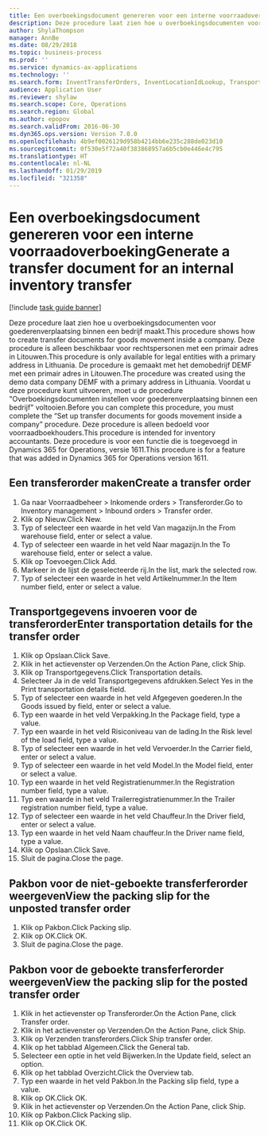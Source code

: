 ```yaml
---
title: Een overboekingsdocument genereren voor een interne voorraadoverboeking
description: Deze procedure laat zien hoe u overboekingsdocumenten voor goederenverplaatsing binnen een bedrijf maakt.
author: ShylaThompson
manager: AnnBe
ms.date: 08/29/2018
ms.topic: business-process
ms.prod: ''
ms.service: dynamics-ax-applications
ms.technology: ''
ms.search.form: InventTransferOrders, InventLocationIdLookup, TransportationDocument, HcmWorkerLookUp, SrsReportViewerForm, InventTransferParmShip
audience: Application User
ms.reviewer: shylaw
ms.search.scope: Core, Operations
ms.search.region: Global
ms.author: epopov
ms.search.validFrom: 2016-06-30
ms.dyn365.ops.version: Version 7.0.0
ms.openlocfilehash: 4b9ef0026129d958b4214bb6e235c288de023d10
ms.sourcegitcommit: 0f530e5f72a40f383868957a6b5cb0e446e4c795
ms.translationtype: HT
ms.contentlocale: nl-NL
ms.lasthandoff: 01/29/2019
ms.locfileid: "321358"
---
```

# <a name="generate-a-transfer-document-for-an-internal-inventory-transfer"></a><span data-ttu-id="09cf6-103">Een overboekingsdocument genereren voor een interne voorraadoverboeking</span><span class="sxs-lookup"><span data-stu-id="09cf6-103">Generate a transfer document for an internal inventory transfer</span></span>

[!include [task guide banner](../../includes/task-guide-banner.md)]

<span data-ttu-id="09cf6-104">Deze procedure laat zien hoe u overboekingsdocumenten voor goederenverplaatsing binnen een bedrijf maakt.</span><span class="sxs-lookup"><span data-stu-id="09cf6-104">This procedure shows how to create transfer documents for goods movement inside a company.</span></span> <span data-ttu-id="09cf6-105">Deze procedure is alleen beschikbaar voor rechtspersonen met een primair adres in Litouwen.</span><span class="sxs-lookup"><span data-stu-id="09cf6-105">This procedure is only available for legal entities with a primary address in Lithuania.</span></span> <span data-ttu-id="09cf6-106">De procedure is gemaakt met het demobedrijf DEMF met een primair adres in Litouwen.</span><span class="sxs-lookup"><span data-stu-id="09cf6-106">The procedure was created using the demo data company DEMF with a primary address in Lithuania.</span></span> <span data-ttu-id="09cf6-107">Voordat u deze procedure kunt uitvoeren, moet u de procedure "Overboekingsdocumenten instellen voor goederenverplaatsing binnen een bedrijf" voltooien.</span><span class="sxs-lookup"><span data-stu-id="09cf6-107">Before you can complete this procedure, you must complete the “Set up transfer documents for goods movement inside a company” procedure.</span></span> <span data-ttu-id="09cf6-108">Deze procedure is alleen bedoeld voor voorraadboekhouders.</span><span class="sxs-lookup"><span data-stu-id="09cf6-108">This procedure is intended for inventory accountants.</span></span> <span data-ttu-id="09cf6-109">Deze procedure is voor een functie die is toegevoegd in Dynamics 365 for Operations, versie 1611.</span><span class="sxs-lookup"><span data-stu-id="09cf6-109">This procedure is for a feature that was added in Dynamics 365 for Operations version 1611.</span></span>


## <a name="create-a-transfer-order"></a><span data-ttu-id="09cf6-110">Een transferorder maken</span><span class="sxs-lookup"><span data-stu-id="09cf6-110">Create a transfer order</span></span>
1. <span data-ttu-id="09cf6-111">Ga naar Voorraadbeheer > Inkomende orders > Transferorder.</span><span class="sxs-lookup"><span data-stu-id="09cf6-111">Go to Inventory management > Inbound orders > Transfer order.</span></span>
2. <span data-ttu-id="09cf6-112">Klik op Nieuw.</span><span class="sxs-lookup"><span data-stu-id="09cf6-112">Click New.</span></span>
3. <span data-ttu-id="09cf6-113">Typ of selecteer een waarde in het veld Van magazijn.</span><span class="sxs-lookup"><span data-stu-id="09cf6-113">In the From warehouse field, enter or select a value.</span></span>
4. <span data-ttu-id="09cf6-114">Typ of selecteer een waarde in het veld Naar magazijn.</span><span class="sxs-lookup"><span data-stu-id="09cf6-114">In the To warehouse field, enter or select a value.</span></span>
5. <span data-ttu-id="09cf6-115">Klik op Toevoegen.</span><span class="sxs-lookup"><span data-stu-id="09cf6-115">Click Add.</span></span>
6. <span data-ttu-id="09cf6-116">Markeer in de lijst de geselecteerde rij.</span><span class="sxs-lookup"><span data-stu-id="09cf6-116">In the list, mark the selected row.</span></span>
7. <span data-ttu-id="09cf6-117">Typ of selecteer een waarde in het veld Artikelnummer.</span><span class="sxs-lookup"><span data-stu-id="09cf6-117">In the Item number field, enter or select a value.</span></span>

## <a name="enter-transportation-details-for-the-transfer-order"></a><span data-ttu-id="09cf6-118">Transportgegevens invoeren voor de transferorder</span><span class="sxs-lookup"><span data-stu-id="09cf6-118">Enter transportation details for the transfer order</span></span>
1. <span data-ttu-id="09cf6-119">Klik op Opslaan.</span><span class="sxs-lookup"><span data-stu-id="09cf6-119">Click Save.</span></span>
2. <span data-ttu-id="09cf6-120">Klik in het actievenster op Verzenden.</span><span class="sxs-lookup"><span data-stu-id="09cf6-120">On the Action Pane, click Ship.</span></span>
3. <span data-ttu-id="09cf6-121">Klik op Transportgegevens.</span><span class="sxs-lookup"><span data-stu-id="09cf6-121">Click Transportation details.</span></span>
4. <span data-ttu-id="09cf6-122">Selecteer Ja in de veld Transportgegevens afdrukken.</span><span class="sxs-lookup"><span data-stu-id="09cf6-122">Select Yes in the Print transportation details field.</span></span>
5. <span data-ttu-id="09cf6-123">Typ of selecteer een waarde in het veld Afgegeven goederen.</span><span class="sxs-lookup"><span data-stu-id="09cf6-123">In the Goods issued by field, enter or select a value.</span></span>
6. <span data-ttu-id="09cf6-124">Typ een waarde in het veld Verpakking.</span><span class="sxs-lookup"><span data-stu-id="09cf6-124">In the Package field, type a value.</span></span>
7. <span data-ttu-id="09cf6-125">Typ een waarde in het veld Risiconiveau van de lading.</span><span class="sxs-lookup"><span data-stu-id="09cf6-125">In the Risk level of the load field, type a value.</span></span>
8. <span data-ttu-id="09cf6-126">Typ of selecteer een waarde in het veld Vervoerder.</span><span class="sxs-lookup"><span data-stu-id="09cf6-126">In the Carrier field, enter or select a value.</span></span>
9. <span data-ttu-id="09cf6-127">Typ of selecteer een waarde in het veld Model.</span><span class="sxs-lookup"><span data-stu-id="09cf6-127">In the Model field, enter or select a value.</span></span>
10. <span data-ttu-id="09cf6-128">Typ een waarde in het veld Registratienummer.</span><span class="sxs-lookup"><span data-stu-id="09cf6-128">In the Registration number field, type a value.</span></span>
11. <span data-ttu-id="09cf6-129">Typ een waarde in het veld Trailerregistratienummer.</span><span class="sxs-lookup"><span data-stu-id="09cf6-129">In the Trailer registration number field, type a value.</span></span>
12. <span data-ttu-id="09cf6-130">Typ of selecteer een waarde in het veld Chauffeur.</span><span class="sxs-lookup"><span data-stu-id="09cf6-130">In the Driver field, enter or select a value.</span></span>
13. <span data-ttu-id="09cf6-131">Typ een waarde in het veld Naam chauffeur.</span><span class="sxs-lookup"><span data-stu-id="09cf6-131">In the Driver name field, type a value.</span></span>
14. <span data-ttu-id="09cf6-132">Klik op Opslaan.</span><span class="sxs-lookup"><span data-stu-id="09cf6-132">Click Save.</span></span>
15. <span data-ttu-id="09cf6-133">Sluit de pagina.</span><span class="sxs-lookup"><span data-stu-id="09cf6-133">Close the page.</span></span>

## <a name="view-the-packing-slip-for-the-unposted-transfer-order"></a><span data-ttu-id="09cf6-134">Pakbon voor de niet-geboekte transferferorder weergeven</span><span class="sxs-lookup"><span data-stu-id="09cf6-134">View the packing slip for the unposted transfer order</span></span>
1. <span data-ttu-id="09cf6-135">Klik op Pakbon.</span><span class="sxs-lookup"><span data-stu-id="09cf6-135">Click Packing slip.</span></span>
2. <span data-ttu-id="09cf6-136">Klik op OK.</span><span class="sxs-lookup"><span data-stu-id="09cf6-136">Click OK.</span></span>
3. <span data-ttu-id="09cf6-137">Sluit de pagina.</span><span class="sxs-lookup"><span data-stu-id="09cf6-137">Close the page.</span></span>

## <a name="view-the-packing-slip-for-the-posted-transfer-order"></a><span data-ttu-id="09cf6-138">Pakbon voor de geboekte transferferorder weergeven</span><span class="sxs-lookup"><span data-stu-id="09cf6-138">View the packing slip for the posted transfer order</span></span>
1. <span data-ttu-id="09cf6-139">Klik in het actievenster op Transferorder.</span><span class="sxs-lookup"><span data-stu-id="09cf6-139">On the Action Pane, click Transfer order.</span></span>
2. <span data-ttu-id="09cf6-140">Klik in het actievenster op Verzenden.</span><span class="sxs-lookup"><span data-stu-id="09cf6-140">On the Action Pane, click Ship.</span></span>
3. <span data-ttu-id="09cf6-141">Klik op Verzenden transferorders.</span><span class="sxs-lookup"><span data-stu-id="09cf6-141">Click Ship transfer order.</span></span>
4. <span data-ttu-id="09cf6-142">Klik op het tabblad Algemeen.</span><span class="sxs-lookup"><span data-stu-id="09cf6-142">Click the General tab.</span></span>
5. <span data-ttu-id="09cf6-143">Selecteer een optie in het veld Bijwerken.</span><span class="sxs-lookup"><span data-stu-id="09cf6-143">In the Update field, select an option.</span></span>
6. <span data-ttu-id="09cf6-144">Klik op het tabblad Overzicht.</span><span class="sxs-lookup"><span data-stu-id="09cf6-144">Click the Overview tab.</span></span>
7. <span data-ttu-id="09cf6-145">Typ een waarde in het veld Pakbon.</span><span class="sxs-lookup"><span data-stu-id="09cf6-145">In the Packing slip field, type a value.</span></span>
8. <span data-ttu-id="09cf6-146">Klik op OK.</span><span class="sxs-lookup"><span data-stu-id="09cf6-146">Click OK.</span></span>
9. <span data-ttu-id="09cf6-147">Klik in het actievenster op Verzenden.</span><span class="sxs-lookup"><span data-stu-id="09cf6-147">On the Action Pane, click Ship.</span></span>
10. <span data-ttu-id="09cf6-148">Klik op Pakbon.</span><span class="sxs-lookup"><span data-stu-id="09cf6-148">Click Packing slip.</span></span>
11. <span data-ttu-id="09cf6-149">Klik op OK.</span><span class="sxs-lookup"><span data-stu-id="09cf6-149">Click OK.</span></span>

